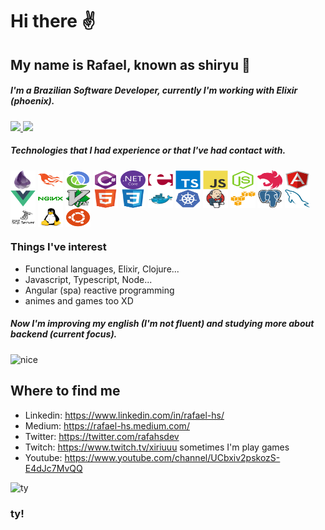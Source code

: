 # Hi there :v:
## My name is Rafael, known as shiryu :goat:

##### I'm a Brazilian Software Developer, currently I'm working with Elixir (phoenix).

 <div>
   <a href="https://github.com/rafael-hs">
   <img height="180em" src="https://github-readme-stats.vercel.app/api?username=rafael-hs&show_icons=true&theme=sublime&include_all_commits=true&count_private=true"/>
   <img height="180em" src="https://github-readme-stats.vercel.app/api/top-langs/?username=rafael-hs&layout=compact&langs_count=7&theme=sublime%22"/>
   </a>
 </div>

##### Technologies that I had experience or that I've had contact with.

 <div>
   <img align="center" alt="Rafa-HTML" height="30" width="40" src="https://github.com/devicons/devicon/blob/master/icons/elixir/elixir-original.svg">
   <img align="center" alt="Rafa-HTML" height="30" width="40" src="https://github.com/devicons/devicon/blob/master/icons/phoenix/phoenix-original.svg">
   <img align="center" alt="Rafa-HTML" height="30" width="40" src="https://github.com/devicons/devicon/blob/master/icons/clojure/clojure-original.svg">
   <img align="center" alt="Rafa-HTML" height="30" width="40" src="https://github.com/devicons/devicon/blob/master/icons/csharp/csharp-original.svg">
   <img align="center" alt="Rafa-HTML" height="30" width="40" src="https://github.com/devicons/devicon/blob/master/icons/dotnetcore/dotnetcore-original.svg">
   <img align="center" alt="Rafa-HTML" height="30" width="40" src="https://github.com/devicons/devicon/blob/master/icons/erlang/erlang-original.svg">
   <img align="center" alt="Rafa-React" height="30" width="40" src="https://github.com/devicons/devicon/blob/master/icons/typescript/typescript-original.svg">
   <img align="center" alt="Rafa-CSS" height="30" width="40" src="https://github.com/devicons/devicon/blob/master/icons/javascript/javascript-original.svg">
   <img align="center" alt="Rafa-HTML" height="30" width="40" src="https://github.com/devicons/devicon/blob/master/icons/nodejs/nodejs-original.svg">
   <img align="center" alt="Rafa-Js" height="30" width="40" src="https://github.com/devicons/devicon/blob/master/icons/nestjs/nestjs-plain.svg">
   <img align="center" alt="Rafa-Python" height="30" width="40" src="https://github.com/devicons/devicon/blob/master/icons/angularjs/angularjs-original.svg">
   <img align="center" alt="Rafa-HTML" height="30" width="40" src="https://github.com/devicons/devicon/blob/master/icons/vuejs/vuejs-original.svg">
   <img align="center" alt="Rafa-Csharp" height="30" width="40" src="https://github.com/devicons/devicon/blob/master/icons/nginx/nginx-original.svg">
   <img align="center" alt="Rafa-HTML" height="30" width="40" src="https://github.com/devicons/devicon/blob/master/icons/vim/vim-original.svg">
   <img align="center" alt="Rafa-HTML" height="30" width="40" src="https://github.com/devicons/devicon/blob/master/icons/html5/html5-original.svg">
   <img align="center" alt="Rafa-HTML" height="30" width="40" src="https://github.com/devicons/devicon/blob/master/icons/css3/css3-original.svg">
   <img align="center" alt="Rafa-HTML" height="30" width="40" src="https://github.com/devicons/devicon/blob/master/icons/docker/docker-original.svg">
   <img align="center" alt="Rafa-HTML" height="30" width="40" src="https://github.com/devicons/devicon/blob/master/icons/kubernetes/kubernetes-plain.svg">
   <img align="center" alt="Rafa-HTML" height="30" width="40" src="https://github.com/devicons/devicon/blob/master/icons/jenkins/jenkins-original.svg">
   <img align="center" alt="Rafa-HTML" height="30" width="40" src="https://github.com/devicons/devicon/blob/master/icons/amazonwebservices/amazonwebservices-original.svg">
   <img align="center" alt="Rafa-HTML" height="30" width="40" src="https://github.com/devicons/devicon/blob/master/icons/postgresql/postgresql-original.svg">
   <img align="center" alt="Rafa-HTML" height="30" width="40" src="https://github.com/devicons/devicon/blob/master/icons/mysql/mysql-original.svg">
   <img align="center" alt="Rafa-HTML" height="30" width="40" src="https://github.com/devicons/devicon/blob/master/icons/microsoftsqlserver/microsoftsqlserver-plain-wordmark.svg">
   <img align="center" alt="Rafa-HTML" height="30" width="40" src="https://github.com/devicons/devicon/blob/master/icons/linux/linux-original.svg">
   <img align="center" alt="Rafa-HTML" height="30" width="40" src="https://github.com/devicons/devicon/blob/master/icons/ubuntu/ubuntu-plain.svg">
 </div>

### Things I've interest

- Functional languages, Elixir, Clojure...
- Javascript, Typescript, Node...
- Angular (spa) reactive programming
- animes and games too XD

##### Now I'm improving my english (I'm not fluent) and studying more about backend (current focus).
![nice](https://64.media.tumblr.com/139bb047eb50a98cf21c8b9869ce5f5b/tumblr_oazt5zJYAT1s9hagko1_500.gif "noice")

 ## Where to find me
 
 - Linkedin: https://www.linkedin.com/in/rafael-hs/
 - Medium: https://rafael-hs.medium.com/
 - Twitter: https://twitter.com/rafahsdev
 - Twitch: https://www.twitch.tv/xiriuuu sometimes I'm play games
 - Youtube: https://www.youtube.com/channel/UCbxiv2pskozS-E4dJc7MvQQ

![ty](https://media1.tenor.com/images/2ceca28886b449c680e64ecd6a7fa838/tenor.gif?itemid=16720034 "ty")
### ty!
